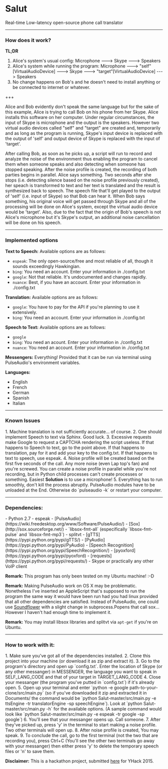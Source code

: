 # Salut
Real-time Low-latency open-source phone call translator

---
<h3> How does it work? </h3>

<b>TL;DR</b>

1. Alice's system's usual config: Microphone ---> Skype ---> Speakers
2. Alice's system while running the program: Microphone ---> "self"[VirtualAudioDevice] ---> Skype ---> "target"[VirtualAudioDevice] ---> Speakers
3. No change happens on Bob's and he doesn't need to install anything or be connected to internet or whatever.

+++

Alice and Bob evidently don't speak the same language but for the sake of this example, Alice is trying to call Bob on his phone
from her Skype. Alice installs this software on her computer. Under regular circumstances, the input of Skype is microphone and the output
is the speakers. However two virtual audio devices called "self" and "target" are created and, temporarily and as
long as the program is running, Skype's input device is replaced with the output of 'self' and output device of Skype
is replaced with the input of 'target'.

After calling Bob, as soon as he picks up, a script will run to record and analyze the noise of the environment thus
enabling the program to cancel them when someone speaks and also detecting when someone has stopped speaking. 
After the noise profile is created, the recording of both parties begins in parallel. Alice says 
something. Two seconds after she stops (i.e. detecting silence based on the noise profile previously created), her 
speach is transformed to text and her text is translated and the result is synthesized back to speech. The speech file that'll 
get played to the output of 'self' (i.e. input of Skype) so that Bob can hear it. When Bob says 
something, his original voice will get passed through Skype and all of the processing will be done on Alice's system,
except the virtual audio device would be 'target'. Also, due to the fact that the origin of Bob's speech is not Alice's microphone but
it's Skype's output, an additional noise cancellation will be done on his speech.


---
<h3> Implemented options </h3>

<b>Text to Speech:</b> Available options are as follows:
- `espeak`: The only open-source/free and most reliable of all, though it sounds exceedingly Hawkingian.
- `bing`: You need an account. Enter your information in ./config.txt
- `google`: Not that reliable. It's undocumented and changes rapidly.
- `nuance`: Best, if you have an account. Enter your information in ./config.txt

<b>Translation:</b> Available options are as follows:
- `google`: You have to pay for the API if you're planning to use it extensively.
- `bing`: You need an account. Enter your information in ./config.txt

<b>Speech to Text:</b> Available options are as follows:
- `google`
- `bing`: You need an acount. Enter your information in ./config.txt
- `nuance`: You need an account. Enter your information in ./config.txt

<b>Messengers:</b> Everything! Provided that it can be run via terminal using PulseAudio's environment variables.

<b>Languages:</b>
- English
- French
- German
- Spanish
- Italian

---
<h3> Known Issues </h3>
1. Machine translation is not sufficiently accurate... of course.
2. One should implement Speech to text via Sphinx. Good luck.
3. Excessive requests make Google to request a CAPTCHA rendering the script useless. If that happens to Speech to text, go to the point above. If that happens to translation, pay for it and add your key to the config.txt. If that happens to text to speech, use espeak.
4. Noise profile will be created based on the first five seconds of the call. Any more noise (even Lap top's fan) and you're screwed. You can create a noise profile in parallel while you're not recording, but in Python child processes can't create processes or something. Easiest <b>Solution</b> is to use a microphone!
5. Everything has to run smoothly, don't kill the process abruptly. PulseAudio modules have to be unloaded at the End. Otherwise do `pulseaudio -k` or restart your computer.

---
<h3> Dependencies: </h3>
- Python 2.7
- espeak
- [PulseAudio](https://wiki.freedesktop.org/www/Software/PulseAudio/)
- [Sox](http://sox.sourceforge.net/)
- `libsox-fmt-all` (especifically `libsox-fmt-pulse` and `libsox-fmt-mp3`)
- splitvt
- [gTTS](https://pypi.python.org/pypi/gTTS/)
- [PyAudio](https://pypi.python.org/pypi/PyAudio)
- [Speech Recognition](https://pypi.python.org/pypi/SpeechRecognition/)
- [pyoxford](https://pypi.python.org/pypi/pyoxford)
- [requests](https://pypi.python.org/pypi/requests/)
- Skype or practically any other VoIP client

<b>Remark:</b> This program has only been tested on my Ubuntu machine! :-D

<b>Remark:</b> Making PulseAudio work on OS X may be problematic. Nonetheless I've inserted an AppleScript that's supposed to run the program the same way it would have been run had you had linux provided that all other dependencies are satisfied. Instead of PulseAudio, one could use [Soundflower](https://github.com/RogueAmoeba/Soundflower) with a slight change in subprocess.Popens that call sox... However I haven't had enough time to implement it.

<b>Remark:</b> You may install libsox libraries and splitvt via `apt-get` if you're on Ubuntu.

---
<h3> How to work with it: </h3>
1. Make sure you've got all of the dependencies installed.
2. Clone this project into your machine (or download it as zip and extract it).
3. Go to the program's directory and open up `config.txt`. Enter the location of Skype (or any other
messanger) in MESSENGER, the language you want to speak in SELF_LANG_CODE and that of your target in
TARGET_LANG_CODE 
4. Close your messanger (the program you've putted in `config.txt`) if it's already open.
5. Open up your terminal and enter `python -e google path-to-your-clone/src/main.py` (so if you've downloaded it zip and extracted it in Documents/ the command would be `python Salut-master/src/main.py -e ttsEngine -tr translatorEngine -sp speechEngine`). Look at `python Salut-master/src/main.py -h` for the available options. (A sample command would look like `python Salut-master/src/main.py -e espeak -tr google -sp google`)
6. You'll see that your messanger opens up. Call someone.
7. After they've picked up, press 'y' in the terminal to start making a noise profile. Two other terminals will open up.
8. After noise profile is created, You may speak.
9. To conclude the call, go to the first terminal (not the two that are recording you), press Ctrl+C (You'll see the other two terminals go away with your messanger) then either press 'y' to delete the temporary speech files or 'n' to save them.



<b>Disclaimer:</b> This is a hackathon project, submitted [here](http://devpost.com/software/salut-hsr4px) for YHack 2015.
